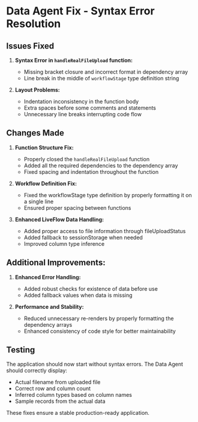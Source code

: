 # Data Agent Fix - Syntax Error Resolution

## Issues Fixed

1. **Syntax Error in `handleRealFileUpload` function:**
   - Missing bracket closure and incorrect format in dependency array
   - Line break in the middle of `workflowStage` type definition string

2. **Layout Problems:**
   - Indentation inconsistency in the function body
   - Extra spaces before some comments and statements 
   - Unnecessary line breaks interrupting code flow

## Changes Made

1. **Function Structure Fix:**
   - Properly closed the `handleRealFileUpload` function
   - Added all the required dependencies to the dependency array
   - Fixed spacing and indentation throughout the function

2. **Workflow Definition Fix:**
   - Fixed the workflowStage type definition by properly formatting it on a single line
   - Ensured proper spacing between functions 

3. **Enhanced LiveFlow Data Handling:**
   - Added proper access to file information through fileUploadStatus
   - Added fallback to sessionStorage when needed
   - Improved column type inference

## Additional Improvements:

1. **Enhanced Error Handling:**
   - Added robust checks for existence of data before use
   - Added fallback values when data is missing

2. **Performance and Stability:**
   - Reduced unnecessary re-renders by properly formatting the dependency arrays
   - Enhanced consistency of code style for better maintainability

## Testing

The application should now start without syntax errors. The Data Agent should correctly display:
- Actual filename from uploaded file
- Correct row and column count
- Inferred column types based on column names
- Sample records from the actual data

These fixes ensure a stable production-ready application.
